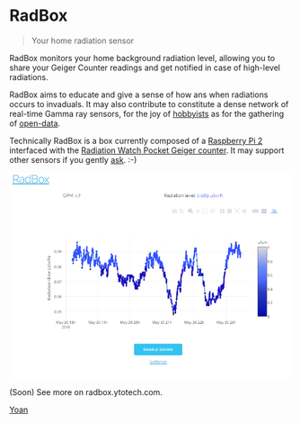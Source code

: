 # RadBox

> Your home radiation sensor

RadBox monitors your home background radiation level, allowing you to share your Geiger Counter readings and get notified in case of high-level radiations.

RadBox aims to educate and give a sense of how ans when radiations occurs to invaduals. It may also contribute to constitute a dense network of real-time Gamma ray sensors, for the joy of [hobbyists](http://radmon.org/) as for the gathering of [open-data](http://safecast.org/).

Technically RadBox is a box currently composed of a [Raspberry Pi 2](https://www.raspberrypi.org/products/raspberry-pi-2-model-b/) interfaced with the [Radiation Watch Pocket Geiger counter](http://www.radiation-watch.co.uk/). It may support other sensors if you gently [ask](https://github.com/MonsieurV/PiRadBox/issues). :-)

![](/misc/RadBox3.PNG?raw=true "RadBox main page")

(Soon) See more on radbox.ytotech.com.

[Yoan](mailto:yoan@ytotech.com)
